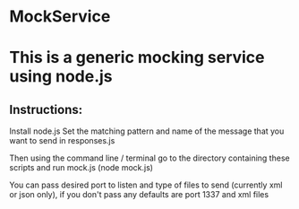 MockService
===========
This is a generic mocking service using node.js
===========

Instructions:
-------------------------------------------------------------------
Install node.js
Set the matching pattern and name of the message that you want to send in responses.js

Then using the command line / terminal go to the directory containing these scripts and run mock.js (node mock.js)

You can pass desired port to listen and type of files to send (currently xml or json only), if you don't pass any defaults are port 1337 and xml files
